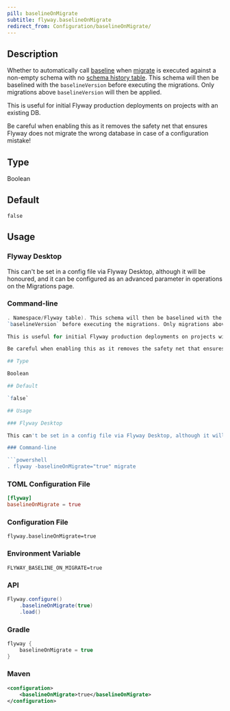 ```yaml
---
pill: baselineOnMigrate
subtitle: flyway.baselineOnMigrate
redirect_from: Configuration/baselineOnMigrate/
---
```


## Description

Whether to automatically call [baseline](Commands/baseline) when [migrate](Commands/migrate) is executed against a non-empty schema with no [schema history table](<Configuration/Flyway Namespace/Flyway Table Setting>). This schema will then be baselined with the
`baselineVersion` before executing the migrations. Only migrations above `baselineVersion` will then be applied.

This is useful for initial Flyway production deployments on projects with an existing DB.

Be careful when enabling this as it removes the safety net that ensures Flyway does not migrate the wrong database in case of a configuration mistake!

## Type

Boolean

## Default

`false`

## Usage

### Flyway Desktop

This can't be set in a config file via Flyway Desktop, although it will be honoured, and it can be configured as an advanced parameter in operations on the Migrations page.

### Command-line

```powershell
. Namespace/Flyway table). This schema will then be baselined with the
`baselineVersion` before executing the migrations. Only migrations above `baselineVersion` will then be applied.

This is useful for initial Flyway production deployments on projects with an existing DB.

Be careful when enabling this as it removes the safety net that ensures Flyway does not migrate the wrong database in case of a configuration mistake!

## Type

Boolean

## Default

`false`

## Usage

### Flyway Desktop

This can't be set in a config file via Flyway Desktop, although it will be honoured, and it can be configured as an advanced parameter in operations on the Migrations page.

### Command-line

```powershell
. flyway -baselineOnMigrate="true" migrate
```

### TOML Configuration File

```toml
[flyway]
baselineOnMigrate = true
```

### Configuration File

```properties
flyway.baselineOnMigrate=true
```

### Environment Variable

```properties
FLYWAY_BASELINE_ON_MIGRATE=true
```

### API

```java
Flyway.configure()
    .baselineOnMigrate(true)
    .load()
```

### Gradle

```groovy
flyway {
    baselineOnMigrate = true
}
```

### Maven

```xml
<configuration>
    <baselineOnMigrate>true</baselineOnMigrate>
</configuration>
```
